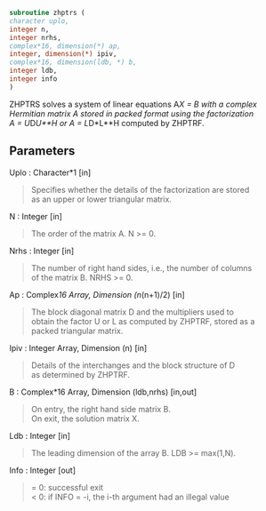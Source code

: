 ```fortran  
subroutine zhptrs (  
character uplo,  
integer n,  
integer nrhs,  
complex*16, dimension(*) ap,  
integer, dimension(*) ipiv,  
complex*16, dimension(ldb, *) b,  
integer ldb,  
integer info  
)  
```  
  
ZHPTRS solves a system of linear equations A*X = B with a complex  
Hermitian matrix A stored in packed format using the factorization  
A = U*D*U**H or A = L*D*L**H computed by ZHPTRF.  
  
## Parameters  
Uplo : Character*1 [in]  
> Specifies whether the details of the factorization are stored  
> as an upper or lower triangular matrix.  
  
N : Integer [in]  
> The order of the matrix A.  N >= 0.  
  
Nrhs : Integer [in]  
> The number of right hand sides, i.e., the number of columns  
> of the matrix B.  NRHS >= 0.  
  
Ap : Complex*16 Array, Dimension (n*(n+1)/2) [in]  
> The block diagonal matrix D and the multipliers used to  
> obtain the factor U or L as computed by ZHPTRF, stored as a  
> packed triangular matrix.  
  
Ipiv : Integer Array, Dimension (n) [in]  
> Details of the interchanges and the block structure of D  
> as determined by ZHPTRF.  
  
B : Complex*16 Array, Dimension (ldb,nrhs) [in,out]  
> On entry, the right hand side matrix B.  
> On exit, the solution matrix X.  
  
Ldb : Integer [in]  
> The leading dimension of the array B.  LDB >= max(1,N).  
  
Info : Integer [out]  
> = 0:  successful exit  
> < 0: if INFO = -i, the i-th argument had an illegal value  
  
